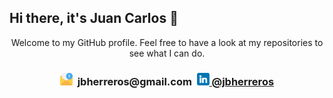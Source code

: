 ## Hi there, it's Juan Carlos 👋
<center>
Welcome to my GitHub profile. Feel free to have a look at my repositories to see what I can do. 


<h3><img src="email.png" width="20" height="20"> &nbsp;jbherreros@gmail.com&nbsp;
<img src="linkedin.png" width="20" height="20"><a href="https://www.linkedin.com/in/jbherreros/"> @jbherreros</a></h3>
</center>
